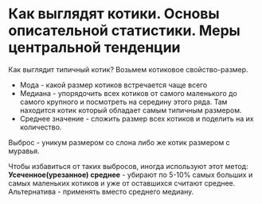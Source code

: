 # Как выглядят котики. Основы описательной статистики. Меры центральной тенденции
Как выглядит типичный котик?
Возьмем котиковое свойство-размер.

* Мода - какой размер котиков встречается чаще всего
* Медиана - упорядочить всех котиков от самого маленького до самого крупного и посмотреть на середину этого ряда. Там находится котик который обладает самым типичным размером.
* Среднее значение - сложить размер всех котиков и поделить на их количество.

Выброс - уникум размером со слона либо же котик размером с муравья. 

Чтобы избавиться от таких выбросов, иногда используют этот метод:
**Усеченное(урезанное) среднее** -
убирают по 5-10% самых больших и самых маленьких котиков и уже от оставшихся считают среднее. Альтернатива - применять вместо среднего медиану.


